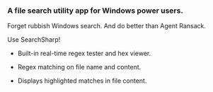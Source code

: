 ### A file search utility app for Windows power users.

Forget rubbish Windows search.  And do better than Agent Ransack.

Use SearchSharp!

* Built-in real-time regex tester and hex viewer.

* Regex matching on file name and content.

* Displays highlighted matches in file content.
